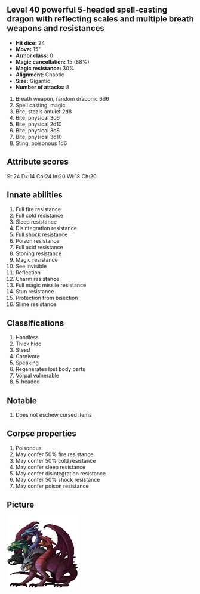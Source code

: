 ## Level 40 powerful 5-headed spell-casting dragon with reflecting scales and multiple breath weapons and resistances
- **Hit dice:** 24
- **Move:** 15"
- **Armor class:** 0
- **Magic cancellation:** 15 (88%)
- **Magic resistance:** 30%
- **Alignment:** Chaotic
- **Size:** Gigantic
- **Number of attacks:** 8
1. Breath weapon, random draconic 6d6
2. Spell casting, magic
3. Bite, steals amulet 2d8
4. Bite, physical 3d6
5. Bite, physical 2d10
6. Bite, physical 3d8
7. Bite, physical 3d10
8. Sting, poisonous 1d6
## Attribute scores
St:24 Dx:14 Co:24 In:20 Wi:18 Ch:20
## Innate abilities
1. Full fire resistance
2. Full cold resistance
3. Sleep resistance
4. Disintegration resistance
5. Full shock resistance
6. Poison resistance
7. Full acid resistance
8. Stoning resistance
9. Magic resistance
10. See invisible
11. Reflection
12. Charm resistance
13. Full magic missile resistance
14. Stun resistance
15. Protection from bisection
16. Slime resistance
## Classifications
1. Handless
2. Thick hide
3. Steed
4. Carnivore
5. Speaking
6. Regenerates lost body parts
7. Vorpal vulnerable
8. 5-headed
## Notable
1. Does not eschew cursed items
## Corpse properties
1. Poisonous
2. May confer 50% fire resistance
3. May confer 50% cold resistance
4. May confer sleep resistance
5. May confer disintegration resistance
6. May confer 50% shock resistance
7. May confer poison resistance
## Picture
![Tiamat](https://github.com/hyvanmielenpelit/GnollHackTileSet/blob/main/Monsters/tiamat/tiamat.png)
